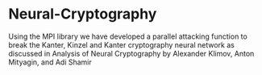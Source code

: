 # Neural-Cryptography
Using the MPI library we have developed a parallel attacking function to break the  Kanter, Kinzel and Kanter cryptography neural network as discussed in Analysis of Neural Cryptography by Alexander Klimov, Anton Mityagin, and Adi Shamir
